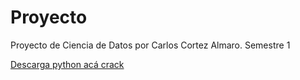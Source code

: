 # Proyecto
Proyecto de Ciencia de Datos por Carlos Cortez Almaro. Semestre 1

[Descarga python acá crack](https://drive.google.com/file/d/1zqZx06eII24sjAnz5WFTddF_fNVFKMNB/view?usp=drive_link)

